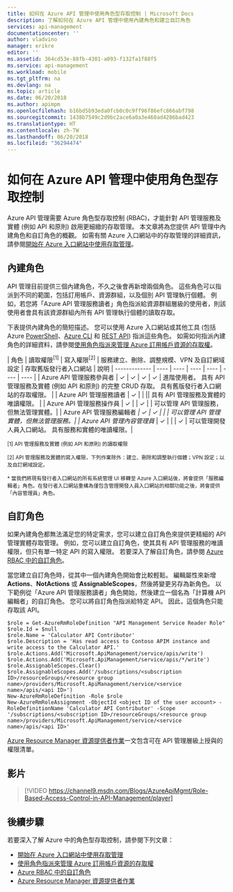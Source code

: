 ```yaml
---
title: 如何在 Azure API 管理中使用角色型存取控制 | Microsoft Docs
description: 了解如何在 Azure API 管理中使用內建角色和建立自訂角色
services: api-management
documentationcenter: ''
author: vladvino
manager: erikre
editor: ''
ms.assetid: 364cd53e-88fb-4301-a093-f132fa1f88f5
ms.service: api-management
ms.workload: mobile
ms.tgt_pltfrm: na
ms.devlang: na
ms.topic: article
ms.date: 06/20/2018
ms.author: apimpm
ms.openlocfilehash: b16bd5b93eda0fcb0c0c9ff96f86efc866abf798
ms.sourcegitcommit: 1438b7549c2d9bc2ace6a0a3e460ad4206bad423
ms.translationtype: HT
ms.contentlocale: zh-TW
ms.lasthandoff: 06/20/2018
ms.locfileid: "36294474"
---
```

# <a name="how-to-use-role-based-access-control-in-azure-api-management"></a>如何在 Azure API 管理中使用角色型存取控制
Azure API 管理需要 Azure 角色型存取控制 (RBAC)，才能針對 API 管理服務及實體 (例如 API 和原則) 啟用更細緻的存取管理。 本文章將為您提供 API 管理中內建角色和自訂角色的概觀。 如需有關 Azure 入口網站中的存取管理的詳細資訊，請參閱[開始在 Azure 入口網站中使用存取管理](https://azure.microsoft.com/documentation/articles/role-based-access-control-what-is/)。

## <a name="built-in-roles"></a>內建角色
API 管理目前提供三個內建角色，不久之後會再新增兩個角色。 這些角色可以指派到不同的範圍，包括訂用帳戶、資源群組，以及個別 API 管理執行個體。 例如，若您將「Azure API 管理服務讀者」角色指派給資源群組層級的使用者，則該使用者會具有該資源群組內所有 API 管理執行個體的讀取存取。 

下表提供內建角色的簡短描述。 您可以使用 Azure 入口網站或其他工具 (包括 Azure [PowerShell](https://docs.microsoft.com/azure/role-based-access-control/role-assignments-powershell)、[Azure CLI](https://docs.microsoft.com/azure/role-based-access-control/role-assignments-cli) 和 [REST API](https://docs.microsoft.com/azure/role-based-access-control/role-assignments-rest)) 指派這些角色。 如需如何指派內建角色的詳細資料，請參閱[使用角色指派來管理 Azure 訂用帳戶資源的存取權](https://docs.microsoft.com/azure/role-based-access-control/role-assignments-portal)。

| 角色          | 讀取權限<sup>[1]</sup> | 寫入權限<sup>[2]</sup> | 服務建立、刪除、調整規模、VPN 及自訂網域設定 | 存取舊版發行者入口網站 | 說明
| ------------- | ---- | ---- | ---- | ---- | ---- | ---- |
| Azure API 管理服務參與者 | ✓ | ✓ | ✓ | ✓ | 進階使用者。 具有 API 管理服務及實體 (例如 API 和原則) 的完整 CRUD 存取。 具有舊版發行者入口網站的存取權限。 |
| Azure API 管理服務讀者 | ✓ | | || 具有 API 管理服務及實體的唯讀權限。 |
| Azure API 管理服務操作員 | ✓ | | ✓ | | 可以管理 API 管理服務，但無法管理實體。|
| Azure API 管理服務編輯者<sup>*</sup> | ✓ | ✓ | |  | 可以管理 API 管理實體，但無法管理服務。|
| Azure API 管理內容管理員<sup>*</sup> | ✓ | | | ✓ | 可以管理開發人員入口網站。 具有服務和實體的唯讀權限。|

<sup>[1] API 管理服務及實體 (例如 API 和原則) 的讀取權限</sup>

<sup>[2] API 管理服務及實體的寫入權限，下列作業除外：建立、刪除和調整執行個體；VPN 設定；以及自訂網域設定。</sup>

<sup>\* 當我們將現有發行者入口網站的所有系統管理 UI 移轉至 Azure 入口網站後，將會提供「服務編輯者」角色。在發行者入口網站重構為僅包含管理開發人員入口網站的相關功能之後，將會提供「內容管理員」角色。</sup>  

## <a name="custom-roles"></a>自訂角色
如果內建角色都無法滿足您的特定需求，您可以建立自訂角色來提供更精細的 API 管理實體存取管理。 例如，您可以建立自訂角色，使其具有 API 管理服務的唯讀權限，但只有單一特定 API 的寫入權限。 若要深入了解自訂角色，請參閱 [Azure RBAC 中的自訂角色](https://docs.microsoft.com/azure/role-based-access-control/custom-roles)。 

當您建立自訂角色時，從其中一個內建角色開始會比較輕鬆。 編輯屬性來新增 **Actions**、**NotActions** 或 **AssignableScopes**，然後將變更另存為新角色。 以下範例從「Azure API 管理服務讀者」角色開始，然後建立一個名為「計算機 API 編輯者」的自訂角色。 您可以將自訂角色指派給特定 API。 因此，這個角色只能存取該 API。 

```
$role = Get-AzureRmRoleDefinition "API Management Service Reader Role"
$role.Id = $null
$role.Name = 'Calculator API Contributor'
$role.Description = 'Has read access to Contoso APIM instance and write access to the Calculator API.'
$role.Actions.Add('Microsoft.ApiManagement/service/apis/write')
$role.Actions.Add('Microsoft.ApiManagement/service/apis/*/write')
$role.AssignableScopes.Clear()
$role.AssignableScopes.Add('/subscriptions/<subscription ID>/resourceGroups/<resource group name>/providers/Microsoft.ApiManagement/service/<service name>/apis/<api ID>')
New-AzureRmRoleDefinition -Role $role
New-AzureRmRoleAssignment -ObjectId <object ID of the user account> -RoleDefinitionName 'Calculator API Contributor' -Scope '/subscriptions/<subscription ID>/resourceGroups/<resource group name>/providers/Microsoft.ApiManagement/service/<service name>/apis/<api ID>'
```

[Azure Resource Manager 資源提供者作業](../role-based-access-control/resource-provider-operations.md#microsoftapimanagement)一文包含可在 API 管理層級上授與的權限清單。

## <a name="video"></a>影片


> [!VIDEO https://channel9.msdn.com/Blogs/AzureApiMgmt/Role-Based-Access-Control-in-API-Management/player]
>
>

## <a name="next-steps"></a>後續步驟

若要深入了解 Azure 中的角色型存取控制，請參閱下列文章：
  * [開始在 Azure 入口網站中使用存取管理](../role-based-access-control/overview.md)
  * [使用角色指派來管理 Azure 訂用帳戶資源的存取權](../role-based-access-control/role-assignments-portal.md)
  * [Azure RBAC 中的自訂角色](../role-based-access-control/custom-roles.md)
  * [Azure Resource Manager 資源提供者作業](../role-based-access-control/resource-provider-operations.md#microsoftapimanagement)

